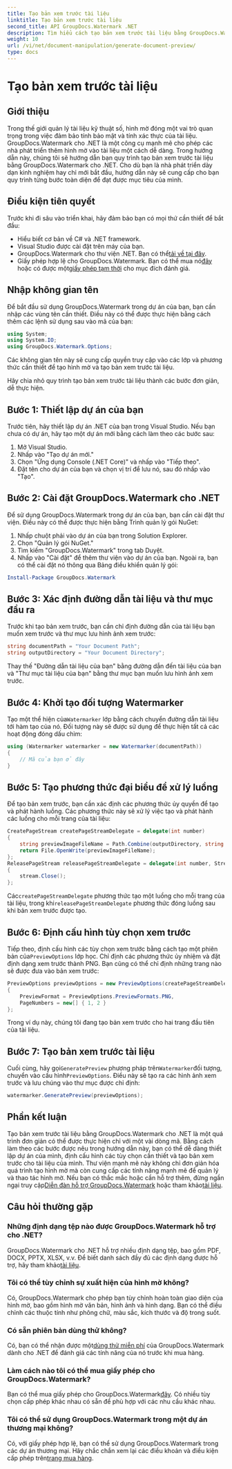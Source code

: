 ```yaml
---
title: Tạo bản xem trước tài liệu
linktitle: Tạo bản xem trước tài liệu
second_title: API GroupDocs.Watermark .NET
description: Tìm hiểu cách tạo bản xem trước tài liệu bằng GroupDocs.Watermark cho .NET với hướng dẫn này. Tăng cường bảo mật và quản lý tài liệu của bạn một cách dễ dàng.
weight: 10
url: /vi/net/document-manipulation/generate-document-preview/
type: docs
---
```

# Tạo bản xem trước tài liệu

## Giới thiệu
Trong thế giới quản lý tài liệu kỹ thuật số, hình mờ đóng một vai trò quan trọng trong việc đảm bảo tính bảo mật và tính xác thực của tài liệu. GroupDocs.Watermark cho .NET là một công cụ mạnh mẽ cho phép các nhà phát triển thêm hình mờ vào tài liệu một cách dễ dàng. Trong hướng dẫn này, chúng tôi sẽ hướng dẫn bạn quy trình tạo bản xem trước tài liệu bằng GroupDocs.Watermark cho .NET. Cho dù bạn là nhà phát triển dày dạn kinh nghiệm hay chỉ mới bắt đầu, hướng dẫn này sẽ cung cấp cho bạn quy trình từng bước toàn diện để đạt được mục tiêu của mình.
## Điều kiện tiên quyết
Trước khi đi sâu vào triển khai, hãy đảm bảo bạn có mọi thứ cần thiết để bắt đầu:
- Hiểu biết cơ bản về C# và .NET framework.
- Visual Studio được cài đặt trên máy của bạn.
- GroupDocs.Watermark cho thư viện .NET. Bạn có thể[tải về tại đây](https://releases.groupdocs.com/Watermark/net/).
-  Giấy phép hợp lệ cho GroupDocs.Watermark. Bạn có thể mua nó[đây](https://purchase.groupdocs.com/buy) hoặc có được một[giấy phép tạm thời](https://purchase.groupdocs.com/temporary-license/) cho mục đích đánh giá.
## Nhập không gian tên
Để bắt đầu sử dụng GroupDocs.Watermark trong dự án của bạn, bạn cần nhập các vùng tên cần thiết. Điều này có thể được thực hiện bằng cách thêm các lệnh sử dụng sau vào mã của bạn:
```csharp
using System;
using System.IO;
using GroupDocs.Watermark.Options;
```
Các không gian tên này sẽ cung cấp quyền truy cập vào các lớp và phương thức cần thiết để tạo hình mờ và tạo bản xem trước tài liệu.

Hãy chia nhỏ quy trình tạo bản xem trước tài liệu thành các bước đơn giản, dễ thực hiện.
## Bước 1: Thiết lập dự án của bạn
Trước tiên, hãy thiết lập dự án .NET của bạn trong Visual Studio. Nếu bạn chưa có dự án, hãy tạo một dự án mới bằng cách làm theo các bước sau:
1. Mở Visual Studio.
2. Nhấp vào "Tạo dự án mới."
3. Chọn "Ứng dụng Console (.NET Core)" và nhấp vào "Tiếp theo".
4. Đặt tên cho dự án của bạn và chọn vị trí để lưu nó, sau đó nhấp vào "Tạo".
## Bước 2: Cài đặt GroupDocs.Watermark cho .NET
Để sử dụng GroupDocs.Watermark trong dự án của bạn, bạn cần cài đặt thư viện. Điều này có thể được thực hiện bằng Trình quản lý gói NuGet:
1. Nhấp chuột phải vào dự án của bạn trong Solution Explorer.
2. Chọn "Quản lý gói NuGet."
3. Tìm kiếm "GroupDocs.Watermark" trong tab Duyệt.
4. Nhấp vào "Cài đặt" để thêm thư viện vào dự án của bạn.
Ngoài ra, bạn có thể cài đặt nó thông qua Bảng điều khiển quản lý gói:
```powershell
Install-Package GroupDocs.Watermark
```
## Bước 3: Xác định đường dẫn tài liệu và thư mục đầu ra
Trước khi tạo bản xem trước, bạn cần chỉ định đường dẫn của tài liệu bạn muốn xem trước và thư mục lưu hình ảnh xem trước:
```csharp
string documentPath = "Your Document Path";
string outputDirectory = "Your Document Directory";
```
Thay thế "Đường dẫn tài liệu của bạn" bằng đường dẫn đến tài liệu của bạn và "Thư mục tài liệu của bạn" bằng thư mục bạn muốn lưu hình ảnh xem trước.
## Bước 4: Khởi tạo đối tượng Watermarker
Tạo một thể hiện của`Watermarker` lớp bằng cách chuyển đường dẫn tài liệu tới hàm tạo của nó. Đối tượng này sẽ được sử dụng để thực hiện tất cả các hoạt động đóng dấu chìm:
```csharp
using (Watermarker watermarker = new Watermarker(documentPath))
{
    // Mã của bạn ở đây
}
```
## Bước 5: Tạo phương thức đại biểu để xử lý luồng
Để tạo bản xem trước, bạn cần xác định các phương thức ủy quyền để tạo và phát hành luồng. Các phương thức này sẽ xử lý việc tạo và phát hành các luồng cho mỗi trang của tài liệu:
```csharp
CreatePageStream createPageStreamDelegate = delegate(int number)
{
    string previewImageFileName = Path.Combine(outputDirectory, string.Format("page{0}.png", number));
    return File.OpenWrite(previewImageFileName);
};
ReleasePageStream releasePageStreamDelegate = delegate(int number, Stream stream)
{
    stream.Close();
};
```
 Các`createPageStreamDelegate` phương thức tạo một luồng cho mỗi trang của tài liệu, trong khi`releasePageStreamDelegate` phương thức đóng luồng sau khi bản xem trước được tạo.
## Bước 6: Định cấu hình tùy chọn xem trước
 Tiếp theo, định cấu hình các tùy chọn xem trước bằng cách tạo một phiên bản của`PreviewOptions` lớp học. Chỉ định các phương thức ủy nhiệm và đặt định dạng xem trước thành PNG. Bạn cũng có thể chỉ định những trang nào sẽ được đưa vào bản xem trước:
```csharp
PreviewOptions previewOptions = new PreviewOptions(createPageStreamDelegate, releasePageStreamDelegate)
{
    PreviewFormat = PreviewOptions.PreviewFormats.PNG,
    PageNumbers = new[] { 1, 2 }
};
```
Trong ví dụ này, chúng tôi đang tạo bản xem trước cho hai trang đầu tiên của tài liệu.
## Bước 7: Tạo bản xem trước tài liệu
 Cuối cùng, hãy gọi`GeneratePreview` phương pháp trên`Watermarker`đối tượng, chuyển vào cấu hình`PreviewOptions`. Điều này sẽ tạo ra các hình ảnh xem trước và lưu chúng vào thư mục được chỉ định:
```csharp
watermarker.GeneratePreview(previewOptions);
```
## Phần kết luận
Tạo bản xem trước tài liệu bằng GroupDocs.Watermark cho .NET là một quá trình đơn giản có thể được thực hiện chỉ với một vài dòng mã. Bằng cách làm theo các bước được nêu trong hướng dẫn này, bạn có thể dễ dàng thiết lập dự án của mình, định cấu hình các tùy chọn cần thiết và tạo bản xem trước cho tài liệu của mình. Thư viện mạnh mẽ này không chỉ đơn giản hóa quá trình tạo hình mờ mà còn cung cấp các tính năng mạnh mẽ để quản lý và thao tác hình mờ.
 Nếu bạn có thắc mắc hoặc cần hỗ trợ thêm, đừng ngần ngại truy cập[Diễn đàn hỗ trợ GroupDocs.Watermark](https://forum.groupdocs.com/c/watermark/19) hoặc tham khảo[tài liệu](https://tutorials.groupdocs.com/Watermark/net/).
## Câu hỏi thường gặp
### Những định dạng tệp nào được GroupDocs.Watermark hỗ trợ cho .NET?
 GroupDocs.Watermark cho .NET hỗ trợ nhiều định dạng tệp, bao gồm PDF, DOCX, PPTX, XLSX, v.v. Để biết danh sách đầy đủ các định dạng được hỗ trợ, hãy tham khảo[tài liệu](https://tutorials.groupdocs.com/Watermark/net/).
### Tôi có thể tùy chỉnh sự xuất hiện của hình mờ không?
Có, GroupDocs.Watermark cho phép bạn tùy chỉnh hoàn toàn giao diện của hình mờ, bao gồm hình mờ văn bản, hình ảnh và hình dạng. Bạn có thể điều chỉnh các thuộc tính như phông chữ, màu sắc, kích thước và độ trong suốt.
### Có sẵn phiên bản dùng thử không?
 Có, bạn có thể nhận được một[dùng thử miễn phí](https://releases.groupdocs.com/) của GroupDocs.Watermark dành cho .NET để đánh giá các tính năng của nó trước khi mua hàng.
### Làm cách nào tôi có thể mua giấy phép cho GroupDocs.Watermark?
 Bạn có thể mua giấy phép cho GroupDocs.Watermark[đây](https://purchase.groupdocs.com/buy). Có nhiều tùy chọn cấp phép khác nhau có sẵn để phù hợp với các nhu cầu khác nhau.
### Tôi có thể sử dụng GroupDocs.Watermark trong một dự án thương mại không?
 Có, với giấy phép hợp lệ, bạn có thể sử dụng GroupDocs.Watermark trong các dự án thương mại. Hãy chắc chắn xem lại các điều khoản và điều kiện cấp phép trên[trang mua hàng](https://purchase.groupdocs.com/buy).